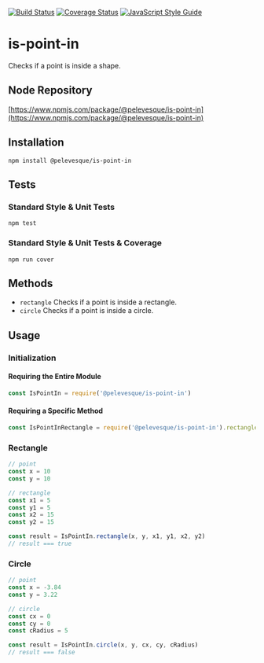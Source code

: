 [![Build Status](https://travis-ci.org/pelevesque/is-point-in.svg?branch=master)](https://travis-ci.org/pelevesque/is-point-in)
[![Coverage Status](https://coveralls.io/repos/github/pelevesque/is-point-in/badge.svg?branch=master)](https://coveralls.io/github/pelevesque/is-point-in?branch=master)
[![JavaScript Style Guide](https://img.shields.io/badge/code_style-standard-brightgreen.svg)](https://standardjs.com)

# is-point-in

Checks if a point is inside a shape.

## Node Repository

[https://www.npmjs.com/package/@pelevesque/is-point-in](https://www.npmjs.com/package/@pelevesque/is-point-in)

## Installation

`npm install @pelevesque/is-point-in`

## Tests

### Standard Style & Unit Tests

`npm test`

### Standard Style & Unit Tests & Coverage

`npm run cover`

## Methods

- `rectangle` Checks if a point is inside a rectangle.
- `circle` Checks if a point is inside a circle.

## Usage

### Initialization

#### Requiring the Entire Module

```js
const IsPointIn = require('@pelevesque/is-point-in')
```

#### Requiring a Specific Method

```js
const IsPointInRectangle = require('@pelevesque/is-point-in').rectangle
```

### Rectangle

```js
// point
const x = 10
const y = 10

// rectangle
const x1 = 5
const y1 = 5
const x2 = 15
const y2 = 15

const result = IsPointIn.rectangle(x, y, x1, y1, x2, y2)
// result === true
```

### Circle

```js
// point
const x = -3.84
const y = 3.22

// circle
const cx = 0
const cy = 0
const cRadius = 5

const result = IsPointIn.circle(x, y, cx, cy, cRadius)
// result === false
```
